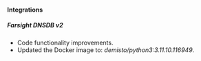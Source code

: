 #### Integrations

##### Farsight DNSDB v2
- Code functionality improvements.
- Updated the Docker image to: *demisto/python3:3.11.10.116949*.